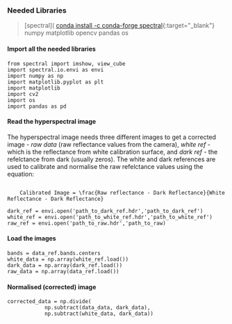 ### Needed Libraries
> [spectral]( [conda install -c conda-forge spectral](https://anaconda.org/conda-forge/spectral){:target="_blank"}
> numpy
> matplotlib
> opencv
> pandas
> os


#### Import all the needed libraries
```
from spectral import imshow, view_cube
import spectral.io.envi as envi
import numpy as np
import matplotlib.pyplot as plt
import matplotlib
import cv2
import os
import pandas as pd
```

#### Read the hyperspectral image
The hyperspectral image needs three different images to get a corrected image - *raw data* (raw reflectance values from the camera), *white ref* - which is the reflectance from white calibration surface, and *dark ref* - the refelctance from dark (usually zeros). The white and dark references are used to calibrate and normalise the raw refelctance values using the equation:

```{math}

    Calibrated Image = \frac{Raw reflectance - Dark Reflectance}{White Reflectance - Dark Reflectance}
```

```
dark_ref = envi.open('path_to_dark_ref.hdr','path_to_dark_ref')
white_ref = envi.open('path_to_white_ref.hdr','path_to_white_ref')
raw_ref = envi.open('path_to_raw.hdr','path_to_raw)
```

#### Load the images

````
bands = data_ref.bands.centers
white_data = np.array(white_ref.load())
dark_data = np.array(dark_ref.load())
raw_data = np.array(data_ref.load())
````

#### Normalised (corrected) image



```
corrected_data = np.divide(
            np.subtract(data_data, dark_data),
            np.subtract(white_data, dark_data))

```